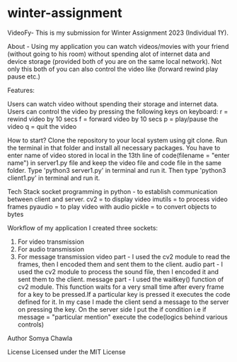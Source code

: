 # winter-assignment
VideoFy- This is my submission for Winter Assignment 2023 (Individual 1Y).

About - Using my application you can watch videos/movies with your friend (without going to his room) without spending alot of internet data and device storage (provided both of you are on the same local network). Not only this both of you can also control the video like (forward rewind play pause etc.) 

Features:

Users can watch video without spending their storage and internet data.
Users can control the video by pressing the following keys on keyboard:
r = rewind video by 10 secs
f = forward video by 10 secs 
p = play/pause the video
q = quit the video

How to start? Clone the repository to your local system using git clone. Run the terminal in that folder and install all necessary packages.
You have to enter name of video stored in local in the 13th line of code(filename = "enter name") in server1.py file and keep the video file and code file in the same folder. Type 'python3 server1.py' in terminal and run it. Then type 'python3 client1.py' in terminal and run it. 

Tech Stack 
socket programming in python - to establish communication between client and server.
cv2 = to display video
imutils = to process video frames
pyaudio = to play video with audio
pickle = to convert objects to bytes

Workflow of my application
I created three sockets:
1. For video transmission 
2. For audio transmission 
3. For message transmission
video part - I used the cv2 module to read the frames, then I encoded them and sent them to the client. 
audio part - I used the cv2 module to process the sound file, then I encoded it and sent them to the client. 
message part - I used the waitkey() function of cv2 module. This function waits for a very small time after every frame for a key to be pressed.If a particular key is pressed it executes the code defined for it. In my case I made the client send a message to the server on pressing the key. On the server side I put the if condition i.e if message = "particular mention" execute the code(logics behind various controls)

Author Somya Chawla

License Licensed under the MIT License
